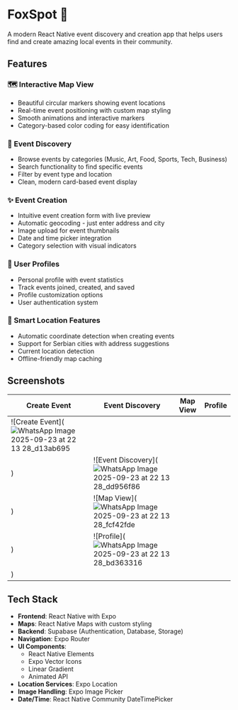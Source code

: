# FoxSpot 🦊

A modern React Native event discovery and creation app that helps users find and create amazing local events in their community.

## Features

### 🗺️ Interactive Map View
- Beautiful circular markers showing event locations
- Real-time event positioning with custom map styling
- Smooth animations and interactive markers
- Category-based color coding for easy identification

### 📅 Event Discovery
- Browse events by categories (Music, Art, Food, Sports, Tech, Business)
- Search functionality to find specific events
- Filter by event type and location
- Clean, modern card-based event display

### ✨ Event Creation
- Intuitive event creation form with live preview
- Automatic geocoding - just enter address and city
- Image upload for event thumbnails
- Date and time picker integration
- Category selection with visual indicators

### 👤 User Profiles
- Personal profile with event statistics
- Track events joined, created, and saved
- Profile customization options
- User authentication system

### 🎯 Smart Location Features
- Automatic coordinate detection when creating events
- Support for Serbian cities with address suggestions
- Current location detection
- Offline-friendly map caching

## Screenshots

| Create Event | Event Discovery | Map View | Profile |
|-------------|-----------------|----------|---------|
| ![Create Event](![WhatsApp Image 2025-09-23 at 22 13 28_d13ab695](https://github.com/user-attachments/assets/734df58f-6a60-4bd5-8460-db01981abde2)
) | ![Event Discovery](![WhatsApp Image 2025-09-23 at 22 13 28_dd956f86](https://github.com/user-attachments/assets/cd1bbc4c-0e84-44ee-bd85-ca150d94a2f7)
) | ![Map View](![WhatsApp Image 2025-09-23 at 22 13 28_fcf42fde](https://github.com/user-attachments/assets/6e468bf5-a5d0-4dca-a2e4-fad8d1a02a43)
) | ![Profile](![WhatsApp Image 2025-09-23 at 22 13 28_bd363316](https://github.com/user-attachments/assets/192554c6-0347-4b34-b12f-84bf93523361)
) |

## Tech Stack

- **Frontend**: React Native with Expo
- **Maps**: React Native Maps with custom styling
- **Backend**: Supabase (Authentication, Database, Storage)
- **Navigation**: Expo Router
- **UI Components**: 
  - React Native Elements
  - Expo Vector Icons
  - Linear Gradient
  - Animated API
- **Location Services**: Expo Location
- **Image Handling**: Expo Image Picker
- **Date/Time**: React Native Community DateTimePicker

